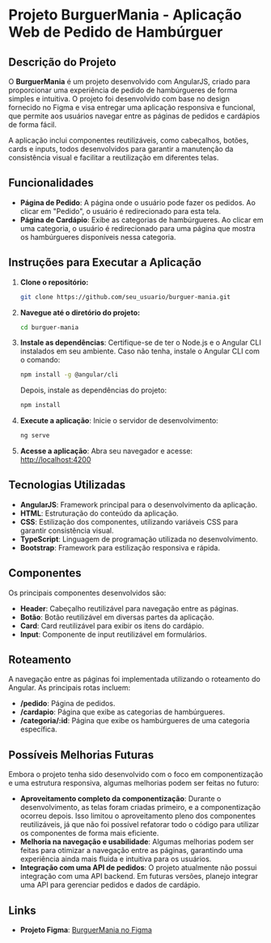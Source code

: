 # Projeto BurguerMania - Aplicação Web de Pedido de Hambúrguer

## Descrição do Projeto
O **BurguerMania** é um projeto desenvolvido com AngularJS, criado para proporcionar uma experiência de pedido de hambúrgueres de forma simples e intuitiva. O projeto foi desenvolvido com base no design fornecido no Figma e visa entregar uma aplicação responsiva e funcional, que permite aos usuários navegar entre as páginas de pedidos e cardápios de forma fácil.

A aplicação inclui componentes reutilizáveis, como cabeçalhos, botões, cards e inputs, todos desenvolvidos para garantir a manutenção da consistência visual e facilitar a reutilização em diferentes telas.

## Funcionalidades
- **Página de Pedido**: A página onde o usuário pode fazer os pedidos. Ao clicar em "Pedido", o usuário é redirecionado para esta tela.
- **Página de Cardápio**: Exibe as categorias de hambúrgueres. Ao clicar em uma categoria, o usuário é redirecionado para uma página que mostra os hambúrgueres disponíveis nessa categoria.
  
## Instruções para Executar a Aplicação
1. **Clone o repositório:**
   ```bash
   git clone https://github.com/seu_usuario/burguer-mania.git
   ```

2. **Navegue até o diretório do projeto:**
   ```bash
   cd burguer-mania
   ```

3. **Instale as dependências**: Certifique-se de ter o Node.js e o Angular CLI instalados em seu ambiente. Caso não tenha, instale o Angular CLI com o comando:
   ```bash
   npm install -g @angular/cli
   ```
   Depois, instale as dependências do projeto:
   ```bash
   npm install
   ```

4. **Execute a aplicação**: Inicie o servidor de desenvolvimento:
   ```bash
   ng serve
   ```

5. **Acesse a aplicação**: Abra seu navegador e acesse:
   [http://localhost:4200](http://localhost:4200)

## Tecnologias Utilizadas
- **AngularJS**: Framework principal para o desenvolvimento da aplicação.
- **HTML**: Estruturação do conteúdo da aplicação.
- **CSS**: Estilização dos componentes, utilizando variáveis CSS para garantir consistência visual.
- **TypeScript**: Linguagem de programação utilizada no desenvolvimento.
- **Bootstrap**: Framework para estilização responsiva e rápida.
  
## Componentes
Os principais componentes desenvolvidos são:
- **Header**: Cabeçalho reutilizável para navegação entre as páginas.
- **Botão**: Botão reutilizável em diversas partes da aplicação.
- **Card**: Card reutilizável para exibir os itens do cardápio.
- **Input**: Componente de input reutilizável em formulários.

## Roteamento
A navegação entre as páginas foi implementada utilizando o roteamento do Angular. As principais rotas incluem:
- **/pedido**: Página de pedidos.
- **/cardapio**: Página que exibe as categorias de hambúrgueres.
- **/categoria/:id**: Página que exibe os hambúrgueres de uma categoria específica.

## Possíveis Melhorias Futuras
Embora o projeto tenha sido desenvolvido com o foco em componentização e uma estrutura responsiva, algumas melhorias podem ser feitas no futuro:
- **Aproveitamento completo da componentização**: Durante o desenvolvimento, as telas foram criadas primeiro, e a componentização ocorreu depois. Isso limitou o aproveitamento pleno dos componentes reutilizáveis, já que não foi possível refatorar todo o código para utilizar os componentes de forma mais eficiente.
- **Melhoria na navegação e usabilidade**: Algumas melhorias podem ser feitas para otimizar a navegação entre as páginas, garantindo uma experiência ainda mais fluida e intuitiva para os usuários.
- **Integração com uma API de pedidos**: O projeto atualmente não possui integração com uma API backend. Em futuras versões, planejo integrar uma API para gerenciar pedidos e dados de cardápio.

## Links
- **Projeto Figma**: [BurguerMania no Figma](https://www.figma.com/file/xyz123)
